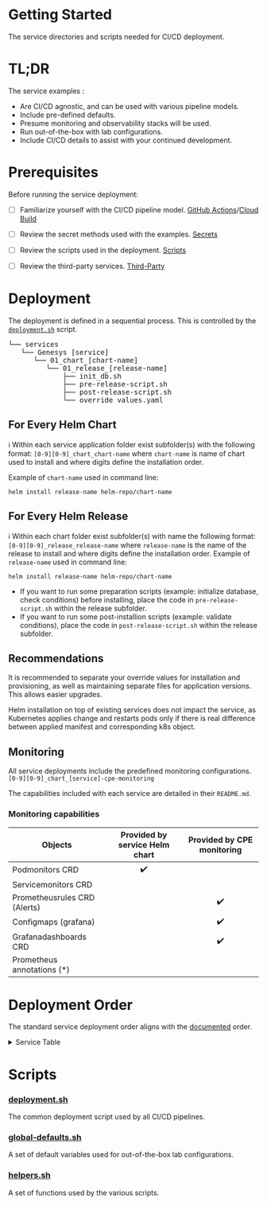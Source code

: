 
# Getting Started
The service directories and scripts needed for CI/CD deployment.

# TL;DR

The service examples :
- Are CI/CD agnostic, and can be used with various pipeline models.
- Include pre-defined defaults.
- Presume monitoring and observability stacks will be used.
- Run out-of-the-box with lab configurations.
- Include CI/CD details to assist with your continued development.
   
# Prerequisites

Before running the service deployment:
- [ ] Familiarize yourself with the CI/CD pipeline model. [GitHub Actions](/doc/gha.md)/[Cloud Build](/doc/cloudbuild.md)    
- [ ] Review the secret methods used with the examples. [Secrets](/doc/secrets.md)
- [ ] Review the scripts used in the deployment. [Scripts](/services#scripts)
- [ ] Review the third-party services. [Third-Party](/third-party/README.md) 


# Deployment

The deployment is defined in a sequential process. This is controlled by the [`deployment.sh`](deployment.sh) script. 
<pre>
└── services
   └── Genesys [service]
      └── 01_chart_[chart-name]
         └── 01_release_[release-name]
             ├── init_db.sh
             ├── pre-release-script.sh
             ├── post-release-script.sh
             └── override_values.yaml
</pre>
## For Every Helm Chart

ℹ️ Within each service application folder exist subfolder(s) with the following format: 
`[0-9][0-9]_chart_chart-name` where `chart-name` is name of chart used to install and where digits define the installation order.

Example of `chart-name` used in command line:
```
helm install release-name helm-repo/chart-name
```


## For Every Helm Release
ℹ️ Within each chart folder exist subfolder(s) with name the following format: 
`[0-9][0-9]_release_release-name` where `release-name` is the name of the release to install and where digits define the installation order. 
Example of `release-name` used in command line:
```
helm install release-name helm-repo/chart-name
```
- If you want to run some preparation scripts (example: initialize database, check conditions) before installing, place the code in `pre-release-script.sh` within the release subfolder.
- If you want to run some post-installion scripts (example: validate conditions), place the code in `post-release-script.sh` within the release subfolder.

## Recommendations
It is recommended to separate your override values for installation and provisioning, as well as maintaining separate files for application versions. This allows easier upgrades.

Helm installation on top of existing services does not impact the service, as Kubernetes applies change and restarts pods only if there is real difference between applied manifest and corresponding k8s object.

## Monitoring
All service deployments include the predefined monitoring configurations. `[0-9][0-9]_chart_[service]-cpe-monitoring`

The capabilities included with each service are detailed in their `README.md`. 

### Monitoring capabilities

Objects | Provided by service Helm chart | Provided by CPE monitoring
|-|:-:|:-:|
Podmonitors CRD | :heavy_check_mark: | 
Servicemonitors CRD | | 
Prometheusrules CRD (Alerts) |  | :heavy_check_mark:
Configmaps (grafana) |  | :heavy_check_mark:
Grafanadashboards CRD | | :heavy_check_mark:
Prometheus annotations (*) | |

# Deployment Order
The standard service deployment order aligns with the [documented](https://all.docs.genesys.com/PrivateEdition/Current/PEGuide/ContDepOrder) order.

<details>
<summary>Service Table</summary>

|Order|Service|Documentation
-|-|-
1|[monitoring](/services/monitoring/)|
2|[logging](/services/logging/)
3|[infra](/services/infra/)
4|[gauth](/services/gauth/)|:book:[documentation](https://all.docs.genesys.com/AUTH/Current/AuthPEGuide/Overview)
5|[voice](/services/voice/)|:book:[documentation](https://all.docs.genesys.com/VM/Current/VMPEGuide/Overview) 
6|[tenant](/services/tenant/)|:book:[documentation](https://all.docs.genesys.com/PrivateEdition/Current/TenantPEGuide)
7|[gws](/services/gws/)|:book:[documentation](https://all.docs.genesys.com/GWS/Current/GWSPEGuide)
8|[wwe](/services/wwe/)|:book:[documentation](https://all.docs.genesys.com/PEC-AD/Current/WWEPEGuide)
9|[webrtc](/services/webrtc/)|:book:[documentation](https://all.docs.genesys.com/WebRTC/Current/WebRTCPEGuide)
10|[gvp](/services/gvp/)|:book:[documentation](https://all.docs.genesys.com/GVP/Current/GVPPEGuide/Overview)
11|[designer](/services/designer/)|:book:[documentation](https://all.docs.genesys.com/DES/Current/DESPEGuide/Overview)
11|[gsp](/services/gsp/)|:book:[documentation](https://all.docs.genesys.com/PEC-REP/Current/GIMPEGuide/Overview) 
12|[gca](/services/gca/)|:book:[documentation](https://all.docs.genesys.com/PEC-REP/Current/GIMPEGuide/Overview) 
13|[gim](/services/gim/)|:book:[documentation](https://all.docs.genesys.com/PEC-REP/Current/GIMPEGuide/Overview) 
14|[ucsx](/services/ucsx/)|:book:[documentation](https://all.docs.genesys.com/UCS/Current/UCSPEGuide) 
15|[nexus](/services/nexus/)|:book:[documentation](https://all.docs.genesys.com/PEC-DC/Current/DCPEGuide)
16|[iwd](/services/iwd/)|:book:[documentation](https://all.docs.genesys.com/PEC-IWD/Current/IWDPEGuide)
17|[iwddm](/services/iwddm/)|:book:[documentation](https://all.docs.genesys.com/PEC-IWD/Current/IWDDMPEGuide)
18|[iwdem](/services/iwdem/)|:book:[documentation](https://all.docs.genesys.com/PEC-Email/Current/EmailPEGuide)
19|[tlm](/services/tlm/)|:book:[documentation](https://all.docs.genesys.com/TLM/Current/TLMPEGuide)
20|[cxc](/services/cxc/)|:book:[documentation](https://all.docs.genesys.com/PEC-OU/Current/CXCPEGuide)
21|[ges](/services/ges/)|:book:[documentation](https://all.docs.genesys.com/PEC-CAB/Current/CABPEGuide) 
22|[pulse](/services/pulse/)|:book:[documentation](https://all.docs.genesys.com/PEC-REP/Current/PulsePEGuide)
23|[ixn](/services/ixn/)|:book:[documentation](https://all.docs.genesys.com/IXN/Current/IXNPEGuide)
24|[bds](/services/bds/)|:book:[documentation](https://all.docs.genesys.com/BDS/Current/BDSPEGuide)
25|[gcxi](/services/gcxi/)|:book:[documentation](https://all.docs.genesys.com/PEC-REP/Current/GCXIPEGuide/Overview)

</details>



# Scripts

### [deployment.sh](deployment.sh)
The common deployment script used by all CI/CD pipelines.  
### [global-defaults.sh](global-defaults.sh)
A set of default variables used for out-of-the-box lab configurations.
### [helpers.sh](helpers.sh)
A set of functions used by the various scripts. 